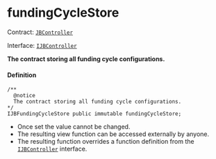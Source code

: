 # fundingCycleStore

Contract: [`JBController`](/dev/api/v3/contracts/jbdirectory/README.md)​‌

Interface: [`IJBController`](/dev/api/v3/interfaces/ijbcontroller.md)

**The contract storing all funding cycle configurations.**

#### Definition

```
/** 
  @notice 
  The contract storing all funding cycle configurations.
*/
IJBFundingCycleStore public immutable fundingCycleStore;
```

* Once set the value cannot be changed.
* The resulting view function can be accessed externally by anyone.
* The resulting function overrides a function definition from the [`IJBController`](/dev/api/v3/interfaces/ijbcontroller.md) interface.
